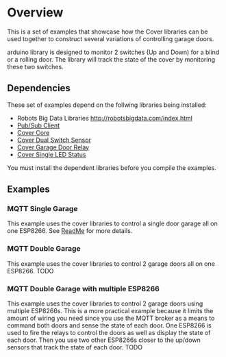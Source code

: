 # Overview
This is a set of examples that showcase how the Cover libraries can be used together to construct several variations of controlling garage doors.


arduino library is designed to monitor 2 switches (Up and Down) for a blind or a rolling door. The library will track the state of the cover by monitoring these two switches.

## Dependencies
These set of examples depend on the follwing libraries being installed:
* Robots Big Data Libraries http://robotsbigdata.com/index.html
* [Pub/Sub Client](http://pubsubclient.knolleary.net)
* [Cover Core](https://github.com/mlinnen/Cover_Core)
* [Cover Dual Switch Sensor](https://github.com/mlinnen/Cover_DualSwitchSensor)
* [Cover Garage Door Relay](https://github.com/mlinnen/Cover_GarageDoorRelay)
* [Cover Single LED Status](https://github.com/mlinnen/Cover_SingleLEDStatus)

You must install the dependent libraries before you compile the examples.

## Examples
### MQTT Single Garage
This example uses the cover libraries to control a single door garage all on one ESP8266.  See [ReadMe](examples/MQTTSingleGarage/readme.md) for more details.

### MQTT Double Garage
This example uses the cover libraries to control 2 garage doors all on one ESP8266.  TODO

### MQTT Double Garage with multiple ESP8266
This example uses the cover libraries to control 2 garage doors using multiple ESP8266s.  This is a more practical example because it limits the amount of wiring you need since you use the MQTT broker as a means to command both doors and sense the state of each door.  One ESP8266 is used to fire the relays to control the doors as well as display the state of each door.  Then you use two other ESP8266s closer to the up/down sensors that track the state of each door.  TODO


